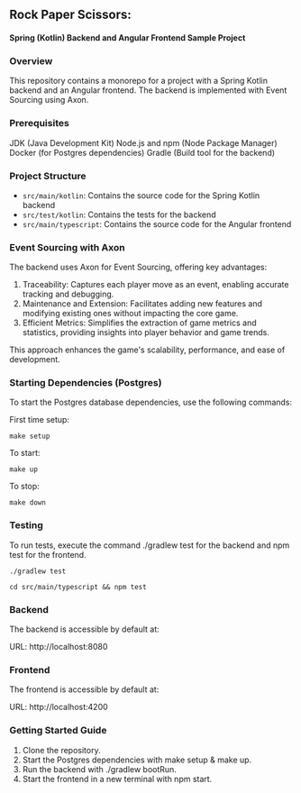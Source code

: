 ## Rock Paper Scissors:
#### Spring (Kotlin) Backend and Angular Frontend Sample Project

### Overview

This repository contains a monorepo for a project with a Spring Kotlin backend and an Angular frontend. The backend is implemented with Event Sourcing using Axon.

### Prerequisites

JDK (Java Development Kit)
Node.js and npm (Node Package Manager)
Docker (for Postgres dependencies)
Gradle (Build tool for the backend)

### Project Structure

- `src/main/kotlin`: Contains the source code for the Spring Kotlin backend
- `src/test/kotlin`: Contains the tests for the backend
- `src/main/typescript`: Contains the source code for the Angular frontend

### Event Sourcing with Axon

The backend uses Axon for Event Sourcing, offering key advantages:

1. Traceability: Captures each player move as an event, enabling accurate tracking and debugging.
2. Maintenance and Extension: Facilitates adding new features and modifying existing ones without impacting the core game.
3. Efficient Metrics: Simplifies the extraction of game metrics and statistics, providing insights into player behavior and game trends.

This approach enhances the game's scalability, performance, and ease of development.

### Starting Dependencies (Postgres)

To start the Postgres database dependencies, use the following commands:

First time setup:
```shell
make setup
```

To start: 
```shell
make up
```
To stop: 
```shell
make down
```

### Testing

To run tests, execute the command ./gradlew test for the backend and npm test for the frontend.
```shell
./gradlew test
```
```shell
cd src/main/typescript && npm test
```

### Backend

The backend is accessible by default at:

URL: http://localhost:8080

### Frontend

The frontend is accessible by default at:

URL: http://localhost:4200

### Getting Started Guide

1. Clone the repository.
2. Start the Postgres dependencies with make setup & make up.
3. Run the backend with ./gradlew bootRun.
4. Start the frontend in a new terminal with npm start.